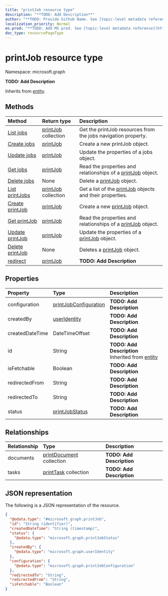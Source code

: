 ```yaml
---
title: "printJob resource type"
description: "**TODO: Add Description**"
author: "**TODO: Provide Github Name. See [topic-level metadata reference](https://msgo.azurewebsites.net/add/document/guidelines/metadata.html#topic-level-metadata)**"
localization_priority: Normal
ms.prod: "**TODO: Add MS prod. See [topic-level metadata reference](https://msgo.azurewebsites.net/add/document/guidelines/metadata.html#topic-level-metadata)**"
doc_type: resourcePageType
---
```


# printJob resource type

Namespace: microsoft.graph

**TODO: Add Description**


Inherits from [entity](../resources/entity.md).

## Methods
|Method|Return type|Description|
|:---|:---|:---|
|[List jobs](../api/printer-list-jobs.md)|[printJob](../resources/printjob.md) collection|Get the printJob resources from the jobs navigation property.|
|[Create jobs](../api/printer-post-jobs.md)|[printJob](../resources/printjob.md)|Create a new printJob object.|
|[Update jobs](../api/printer-update-jobs.md)|[printJob](../resources/printjob.md)|Update the properties of a jobs object.|
|[Get jobs](../api/printer-get-printjob.md)|[printJob](../resources/printjob.md)|Read the properties and relationships of a [printJob](../resources/printjob.md) object.|
|[Delete jobs](../api/printer-delete-jobs.md)|None|Delete a [printJob](../resources/printjob.md) object.|
|[List printJobs](../api/printjob-list.md)|[printJob](../resources/printjob.md) collection|Get a list of the [printJob](../resources/printjob.md) objects and their properties.|
|[Create printJob](../api/printjob-create.md)|[printJob](../resources/printjob.md)|Create a new [printJob](../resources/printjob.md) object.|
|[Get printJob](../api/printjob-get.md)|[printJob](../resources/printjob.md)|Read the properties and relationships of a [printJob](../resources/printjob.md) object.|
|[Update printJob](../api/printjob-update.md)|[printJob](../resources/printjob.md)|Update the properties of a [printJob](../resources/printjob.md) object.|
|[Delete printJob](../api/printjob-delete.md)|None|Deletes a [printJob](../resources/printjob.md) object.|
|[redirect](../api/printjob-redirect.md)|[printJob](../resources/printjob.md)|**TODO: Add Description**|

## Properties
|Property|Type|Description|
|:---|:---|:---|
|configuration|[printJobConfiguration](../resources/printjobconfiguration.md)|**TODO: Add Description**|
|createdBy|[userIdentity](../resources/useridentity.md)|**TODO: Add Description**|
|createdDateTime|DateTimeOffset|**TODO: Add Description**|
|id|String|**TODO: Add Description** Inherited from [entity](../resources/entity.md)|
|isFetchable|Boolean|**TODO: Add Description**|
|redirectedFrom|String|**TODO: Add Description**|
|redirectedTo|String|**TODO: Add Description**|
|status|[printJobStatus](../resources/printjobstatus.md)|**TODO: Add Description**|

## Relationships
|Relationship|Type|Description|
|:---|:---|:---|
|documents|[printDocument](../resources/printdocument.md) collection|**TODO: Add Description**|
|tasks|[printTask](../resources/printtask.md) collection|**TODO: Add Description**|

## JSON representation
The following is a JSON representation of the resource.
<!-- {
  "blockType": "resource",
  "keyProperty": "id",
  "@odata.type": "microsoft.graph.printJob",
  "baseType": "microsoft.graph.entity",
  "openType": false
}
-->
``` json
{
  "@odata.type": "#microsoft.graph.printJob",
  "id": "String (identifier)",
  "createdDateTime": "String (timestamp)",
  "status": {
    "@odata.type": "microsoft.graph.printJobStatus"
  },
  "createdBy": {
    "@odata.type": "microsoft.graph.userIdentity"
  },
  "configuration": {
    "@odata.type": "microsoft.graph.printJobConfiguration"
  },
  "redirectedTo": "String",
  "redirectedFrom": "String",
  "isFetchable": "Boolean"
}
```

